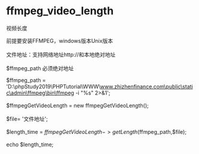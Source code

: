 # ffmpeg_video_length
视频长度

前提要安装FFMPEG，windows版本Unix版本<br>  
文件地址：支持网络地址http://和本地绝对地址<br>  
$ffmpeg_path 必须绝对地址<br>  


$ffmpeg_path = 'D:\phpStudy2019\PHPTutorial\WWW\www.zhizhenfinance.com\public\static\admin\ffmpeg\bin\ffmpeg -i "%s" 2>&1';<br>  
$ffmpegGetVideoLength = new ffmpegGetVideoLength();<br>  
$file= '文件地址';<br>  
$length_time = $ffmpegGetVideoLength->getLength($ffmpeg_path,$file);<br>  
echo $length_time;<br>  


